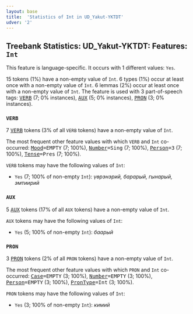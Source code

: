 ```yaml
---
layout: base
title:  'Statistics of Int in UD_Yakut-YKTDT'
udver: '2'
---
```


## Treebank Statistics: UD_Yakut-YKTDT: Features: `Int`

This feature is language-specific.
It occurs with 1 different values: `Yes`.

15 tokens (1%) have a non-empty value of `Int`.
6 types (1%) occur at least once with a non-empty value of `Int`.
6 lemmas (2%) occur at least once with a non-empty value of `Int`.
The feature is used with 3 part-of-speech tags: <tt><a href="sah_yktdt-pos-VERB.html">VERB</a></tt> (7; 0% instances), <tt><a href="sah_yktdt-pos-AUX.html">AUX</a></tt> (5; 0% instances), <tt><a href="sah_yktdt-pos-PRON.html">PRON</a></tt> (3; 0% instances).

### `VERB`

7 <tt><a href="sah_yktdt-pos-VERB.html">VERB</a></tt> tokens (3% of all `VERB` tokens) have a non-empty value of `Int`.

The most frequent other feature values with which `VERB` and `Int` co-occurred: <tt><a href="sah_yktdt-feat-Mood.html">Mood</a></tt><tt>=EMPTY</tt> (7; 100%), <tt><a href="sah_yktdt-feat-Number.html">Number</a></tt><tt>=Sing</tt> (7; 100%), <tt><a href="sah_yktdt-feat-Person.html">Person</a></tt><tt>=3</tt> (7; 100%), <tt><a href="sah_yktdt-feat-Tense.html">Tense</a></tt><tt>=Pres</tt> (7; 100%).

`VERB` tokens may have the following values of `Int`:

* `Yes` (7; 100% of non-empty `Int`): <em>үөрэнэрий, барарый, гынарый, эмтиирий</em>

### `AUX`

5 <tt><a href="sah_yktdt-pos-AUX.html">AUX</a></tt> tokens (17% of all `AUX` tokens) have a non-empty value of `Int`.

`AUX` tokens may have the following values of `Int`:

* `Yes` (5; 100% of non-empty `Int`): <em>баарый</em>

### `PRON`

3 <tt><a href="sah_yktdt-pos-PRON.html">PRON</a></tt> tokens (2% of all `PRON` tokens) have a non-empty value of `Int`.

The most frequent other feature values with which `PRON` and `Int` co-occurred: <tt><a href="sah_yktdt-feat-Case.html">Case</a></tt><tt>=EMPTY</tt> (3; 100%), <tt><a href="sah_yktdt-feat-Number.html">Number</a></tt><tt>=EMPTY</tt> (3; 100%), <tt><a href="sah_yktdt-feat-Person.html">Person</a></tt><tt>=EMPTY</tt> (3; 100%), <tt><a href="sah_yktdt-feat-PronType.html">PronType</a></tt><tt>=Int</tt> (3; 100%).

`PRON` tokens may have the following values of `Int`:

* `Yes` (3; 100% of non-empty `Int`): <em>кимий</em>

